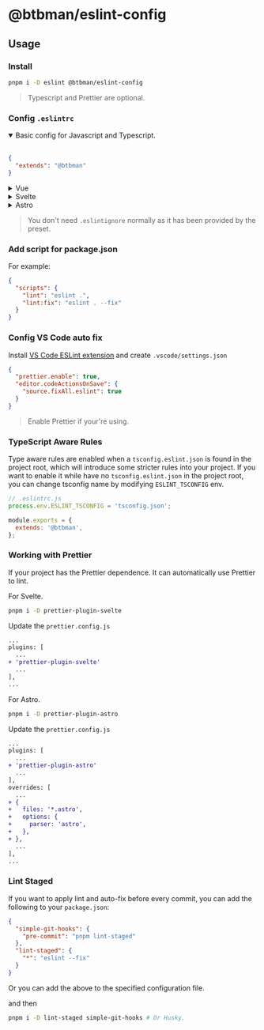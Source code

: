 # @btbman/eslint-config

## Usage

### Install

```bash
pnpm i -D eslint @btbman/eslint-config
```

> Typescript and Prettier are optional.

### Config `.eslintrc`

<details open>
<summary>Basic config for Javascript and Typescript.</summary><br>

```json
{
  "extends": "@btbman"
}
```

</details>

<details>
<summary>Vue</summary><br>

```json
{
  "extends": "@btbman/eslint-config/vue"
}
```

</details>

<details>
<summary>Svelte</summary><br>

```json
{
  "extends": "@btbman/eslint-config/svelte"
}
```

</details>

<details>
<summary>Astro</summary><br>

```json
{
  "extends": "@btbman/eslint-config/astro"
}
```

</details>

> You don't need `.eslintignore` normally as it has been provided by the preset.

### Add script for package.json

For example:

```json
{
  "scripts": {
    "lint": "eslint .",
    "lint:fix": "eslint . --fix"
  }
}
```

### Config VS Code auto fix

Install [VS Code ESLint extension](https://marketplace.visualstudio.com/items?itemName=dbaeumer.vscode-eslint) and create `.vscode/settings.json`

```json
{
  "prettier.enable": true,
  "editor.codeActionsOnSave": {
    "source.fixAll.eslint": true
  }
}
```

> Enable Prettier if your're using.

### TypeScript Aware Rules

Type aware rules are enabled when a `tsconfig.eslint.json` is found in the project root, which will introduce some stricter rules into your project. If you want to enable it while have no `tsconfig.eslint.json` in the project root, you can change tsconfig name by modifying `ESLINT_TSCONFIG` env.

```js
// .eslintrc.js
process.env.ESLINT_TSCONFIG = 'tsconfig.json';

module.exports = {
  extends: '@btbman',
};
```

### Working with Prettier

If your project has the Prettier dependence. It can automatically use Prettier to lint.

For Svelte.

```bash
pnpm i -D prettier-plugin-svelte
```

Update the `prettier.config.js`

```diff
...
plugins: [
  ...
+ 'prettier-plugin-svelte'
  ...
],
...
```

For Astro.

```bash
pnpm i -D prettier-plugin-astro
```

Update the `prettier.config.js`

```diff
...
plugins: [
  ...
+ 'prettier-plugin-astro'
  ...
],
overrides: [
  ...
+ {
+   files: '*.astro',
+   options: {
+     parser: 'astro',
+   },
+ },
  ...
],
...
```

### Lint Staged

If you want to apply lint and auto-fix before every commit, you can add the following to your `package.json`:

```json
{
  "simple-git-hooks": {
    "pre-commit": "pnpm lint-staged"
  },
  "lint-staged": {
    "*": "eslint --fix"
  }
}
```

Or you can add the above to the specified configuration file.

and then

```bash
pnpm i -D lint-staged simple-git-hooks # Or Husky.
```
